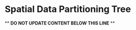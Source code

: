 Spatial Data Partitioning Tree
==============================

** **DO NOT UPDATE CONTENT BELOW THIS LINE** **

